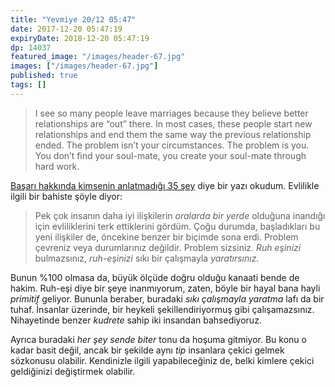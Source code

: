 ```yaml
---
title: "Yevmiye 20/12 05:47"
date: 2017-12-20 05:47:19
expiryDate: 2018-12-20 05:47:19
dp: 14037
featured_image: "/images/header-67.jpg"
images: ["/images/header-67.jpg"]
published: true
tags: []
---
```




> I see so many people leave marriages because they believe better relationships
> are “out” there. In most cases, these people start new relationships and end
> them the same way the previous relationship ended. The problem isn’t your
> circumstances. The problem is you. You don’t find your soul-mate, you create
> your soul-mate through hard work.

[Başarı hakkında kimsenin anlatmadığı 35 şey][post] diye bir yazı okudum. Evlilikle ilgili bir bahiste şöyle diyor: 

> Pek çok insanın daha iyi ilişkilerin *oralarda bir yerde* olduğuna inandığı
> için evliliklerini terk ettiklerini gördüm. Çoğu durumda, başladıkları bu yeni
> ilişkiler de, öncekine benzer bir biçimde sona erdi. Problem çevreniz veya
> durumlarınız değildir. Problem sizsiniz. *Ruh eşinizi* bulmazsınız,
> *ruh-eşinizi* sıkı bir çalışmayla *yaratırsınız.*

Bunun %100 olmasa da, büyük ölçüde doğru olduğu kanaati bende de hakim. Ruh-eşi
diye bir şeye inanmıyorum, zaten, böyle bir hayal bana hayli *primitif* geliyor.
Bununla beraber, buradaki *sıkı çalışmayla yaratma* lafı da bir tuhaf. İnsanlar
üzerinde, bir heykeli şekillendiriyormuş gibi çalışamazsınız. Nihayetinde benzer
*kudrete* sahip iki insandan bahsediyoruz.

Ayrıca buradaki *her şey sende biter* tonu da hoşuma gitmiyor. Bu konu o kadar
basit değil, ancak bir şekilde aynı *tip* insanlara çekici gelmek sözkonusu
olabilir. Kendinizle ilgili yapabileceğiniz de, belki kimlere çekici geldiğinizi
değiştirmek olabilir.

[post]: http://ift.tt/2k2VnGw





